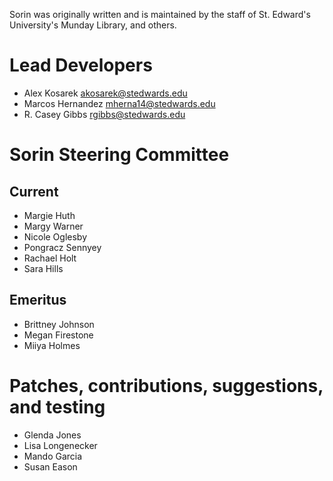 Sorin was originally written and is maintained by the staff of St. Edward's University's Munday Library, and others.

# Lead Developers

* Alex Kosarek <akosarek@stedwards.edu>
* Marcos Hernandez <mherna14@stedwards.edu>
* R. Casey Gibbs <rgibbs@stedwards.edu>

# Sorin Steering Committee

## Current

* Margie Huth
* Margy Warner
* Nicole Oglesby
* Pongracz Sennyey
* Rachael Holt
* Sara Hills

## Emeritus

* Brittney Johnson
* Megan Firestone
* Miiya Holmes

# Patches, contributions, suggestions, and testing

* Glenda Jones
* Lisa Longenecker
* Mando Garcia
* Susan Eason

